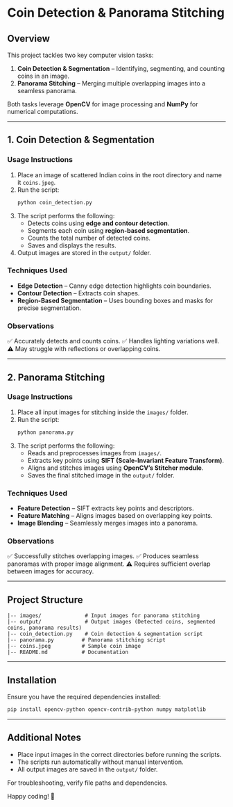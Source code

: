 # Coin Detection & Panorama Stitching

## Overview
This project tackles two key computer vision tasks:
1. **Coin Detection & Segmentation** – Identifying, segmenting, and counting coins in an image.
2. **Panorama Stitching** – Merging multiple overlapping images into a seamless panorama.

Both tasks leverage **OpenCV** for image processing and **NumPy** for numerical computations.

---

## 1. Coin Detection & Segmentation

### **Usage Instructions**
1. Place an image of scattered Indian coins in the root directory and name it `coins.jpeg`.
2. Run the script:
   ```bash
   python coin_detection.py
   ```
3. The script performs the following:
   - Detects coins using **edge and contour detection**.
   - Segments each coin using **region-based segmentation**.
   - Counts the total number of detected coins.
   - Saves and displays the results.
4. Output images are stored in the `output/` folder.

### **Techniques Used**
- **Edge Detection** – Canny edge detection highlights coin boundaries.
- **Contour Detection** – Extracts coin shapes.
- **Region-Based Segmentation** – Uses bounding boxes and masks for precise segmentation.

### **Observations**
✅ Accurately detects and counts coins.
✅ Handles lighting variations well.
⚠️ May struggle with reflections or overlapping coins.

---

## 2. Panorama Stitching

### **Usage Instructions**
1. Place all input images for stitching inside the `images/` folder.
2. Run the script:
   ```bash
   python panorama.py
   ```
3. The script performs the following:
   - Reads and preprocesses images from `images/`.
   - Extracts key points using **SIFT (Scale-Invariant Feature Transform)**.
   - Aligns and stitches images using **OpenCV’s Stitcher module**.
   - Saves the final stitched image in the `output/` folder.

### **Techniques Used**
- **Feature Detection** – SIFT extracts key points and descriptors.
- **Feature Matching** – Aligns images based on overlapping key points.
- **Image Blending** – Seamlessly merges images into a panorama.

### **Observations**
✅ Successfully stitches overlapping images.
✅ Produces seamless panoramas with proper image alignment.
⚠️ Requires sufficient overlap between images for accuracy.

---

## Project Structure
```
|-- images/              # Input images for panorama stitching
|-- output/              # Output images (Detected coins, segmented coins, panorama results)
|-- coin_detection.py    # Coin detection & segmentation script
|-- panorama.py         # Panorama stitching script
|-- coins.jpeg          # Sample coin image
|-- README.md           # Documentation
```

---

## Installation
Ensure you have the required dependencies installed:
```bash
pip install opencv-python opencv-contrib-python numpy matplotlib
```

---

## Additional Notes
- Place input images in the correct directories before running the scripts.
- The scripts run automatically without manual intervention.
- All output images are saved in the `output/` folder.

For troubleshooting, verify file paths and dependencies.

Happy coding! 🚀

